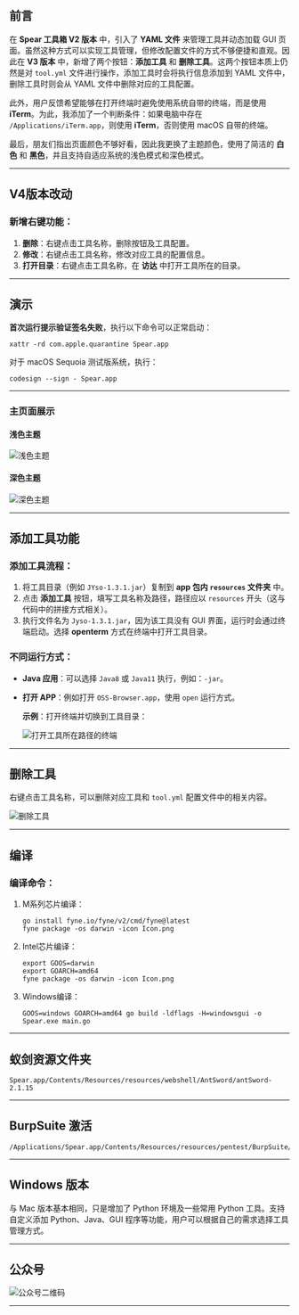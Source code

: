 ## 前言

在 **Spear 工具箱 V2 版本** 中，引入了 **YAML 文件** 来管理工具并动态加载 GUI 页面。虽然这种方式可以实现工具管理，但修改配置文件的方式不够便捷和直观。因此在 **V3 版本** 中，新增了两个按钮：**添加工具** 和 **删除工具**。这两个按钮本质上仍然是对 `tool.yml` 文件进行操作，添加工具时会将执行信息添加到 YAML 文件中，删除工具时则会从 YAML 文件中删除对应的工具配置。

此外，用户反馈希望能够在打开终端时避免使用系统自带的终端，而是使用 **iTerm**。为此，我添加了一个判断条件：如果电脑中存在 `/Applications/iTerm.app`，则使用 **iTerm**，否则使用 macOS 自带的终端。

最后，朋友们指出页面颜色不够好看，因此我更换了主题颜色，使用了简洁的 **白色** 和 **黑色**，并且支持自适应系统的浅色模式和深色模式。

------

## V4版本改动

### 新增右键功能：

1. **删除**：右键点击工具名称，删除按钮及工具配置。
2. **修改**：右键点击工具名称，修改对应工具的配置信息。
3. **打开目录**：右键点击工具名称，在 **访达** 中打开工具所在的目录。

------

## 演示

**首次运行提示验证签名失败**，执行以下命令可以正常启动：

```
xattr -rd com.apple.quarantine Spear.app
```

对于 macOS Sequoia 测试版系统，执行：

```
codesign --sign - Spear.app
```

------

### 主页面展示

#### 浅色主题

![浅色主题](https://github.com/user-attachments/assets/2fd6f65f-d7dc-49dd-bdd1-89598e870981)

#### 深色主题

![深色主题](https://github.com/user-attachments/assets/6158c3bd-31a8-4501-bb41-dbeffeba60b8)

------

## 添加工具功能

### 添加工具流程：

1. 将工具目录（例如 `JYso-1.3.1.jar`）复制到 **app 包内 `resources` 文件夹** 中。
2. 点击 **添加工具** 按钮，填写工具名称及路径，路径应以 `resources` 开头（这与代码中的拼接方式相关）。
3. 执行文件名为 `Jyso-1.3.1.jar`，因为该工具没有 GUI 界面，运行时会通过终端启动。选择 **openterm** 方式在终端中打开工具目录。

### 不同运行方式：

- **Java 应用**：可以选择 `Java8` 或 `Java11` 执行，例如：`-jar`。

- **打开 APP**：例如打开 `OSS-Browser.app`，使用 `open` 运行方式。

  **示例**：打开终端并切换到工具目录：

  ![打开工具所在路径的终端](https://github.com/user-attachments/assets/2b8814bc-da65-4859-b30a-a44c4090b3da)

------

## 删除工具

右键点击工具名称，可以删除对应工具和 `tool.yml` 配置文件中的相关内容。

![删除工具](https://github.com/user-attachments/assets/92624560-5c36-43a4-ab26-4e78513c46fb)

------

## 编译

### 编译命令：

1. M系列芯片编译：

   ```
   go install fyne.io/fyne/v2/cmd/fyne@latest
   fyne package -os darwin -icon Icon.png
   ```

2. Intel芯片编译：

   ```
   export GOOS=darwin
   export GOARCH=amd64
   fyne package -os darwin -icon Icon.png
   ```

3. Windows编译：

   ```
   GOOS=windows GOARCH=amd64 go build -ldflags -H=windowsgui -o Spear.exe main.go
   ```

------

## 蚁剑资源文件夹

```
Spear.app/Contents/Resources/resources/webshell/AntSword/antSword-2.1.15
```

------

## BurpSuite 激活

```
/Applications/Spear.app/Contents/Resources/resources/pentest/BurpSuite/BurpSuite.app/Contents/Resources/app/BurpSuiteLoader.jar
```

------

## Windows 版本

与 Mac 版本基本相同，只是增加了 Python 环境及一些常用 Python 工具。支持自定义添加 Python、Java、GUI 程序等功能，用户可以根据自己的需求选择工具管理方式。

------

## 公众号

![公众号二维码](https://github.com/user-attachments/assets/8d233519-0f1e-49bc-9b2a-c46ded91bbf9)

------
